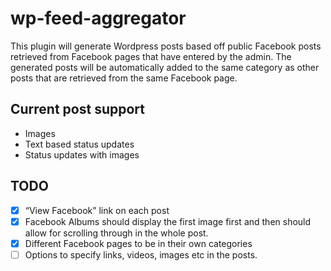 # wp-feed-aggregator

This plugin will generate Wordpress posts based off public Facebook posts retrieved from Facebook pages that have entered by the admin. The generated posts will be automatically added to the same category as other posts that are retrieved from the same Facebook page.

## Current post support
- Images
- Text based status updates
- Status updates with images

## TODO
- [x] “View Facebook” link on each post
- [x] Facebook Albums should display the first image first and then should allow for scrolling through in the whole post.
- [x] Different Facebook pages to be in their own categories
- [ ] Options to specify links, videos, images etc in the posts.
